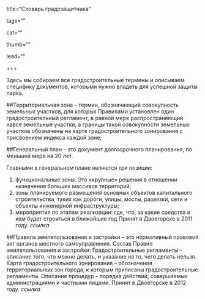 title=“Cловарь градозащитника”

tags=“”

cat=“”

thumb=“”

lead=“”

+++

Здесь мы собираем все градостроительные термины и описываем специфику документов, которыми нужно владеть для успешной защиты парка.

##Территориальная зона – термин, обозначающий совокупность земельных участков, для которых Правилами установлен один градостроительный регламент, в равной мере распространяющий навсе земельные участки, а границы такой совокупности земельных
участков обозначены на карте градостроительного зонирования с присвоением индекса каждой зоне;

##Генеральный план – это документ долгосрочного планирования, по
меньшей мере на 20 лет. 

Главными в генеральном плане являются три позиции:
1) функциональные зоны. Это «крупные» решения в отношении назначения больших массивов территорий;
2) зоны планируемого размещения основных объектов капитального строительства, таких как дороги, улицы, мосты, развязки, сети и объекты инженерной
инфраструктуры;
3) мероприятия по этапам реализации: где, что, за какие средства и кем будет строиться в ближайшие год
Принят в Двоегорске в 2011 году. _ссылка_

##Правила землепользования и застройки – это нормативный правовой акт органов местного самоуправления. 
Состав Правил землепользования и застройки:
Градостроительные регламенты – описание того, что можно делать, и указание на то, чего делать нельзя.
Карта градостроительного зонирования – обозначения территориальных зон города, к которым приписаны градостроительные регламенты.
Описание процедур – порядка действий, совершаемых администрациями и частными лицами.
Принят в Двоегорске в 2012 году. _ссылка_

